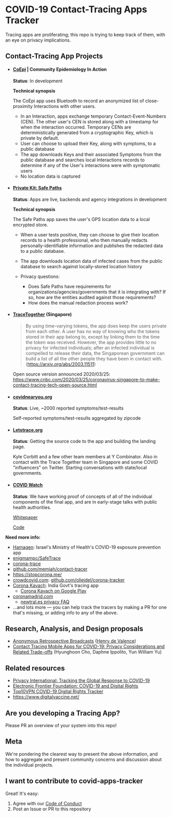 # COVID-19 Contact-Tracing Apps Tracker

Tracing apps are proliferating; this repo is trying to keep track of them, with an eye on privacy implications.

## Contact-Tracing App Projects

* #### [CoEpi](https://www.coepi.org) | Community Epidemiology In Action

	**Status**: In development

	**Technical synopsis**

	The CoEpi app uses Bluetooth to record an anonymized list of close-proximity Interactions with other users.

	* In an Interaction, apps exchange temporary Contact-Event-Numbers (CEN). The other user's CEN is stored along with a timestamp for when the interaction occurred. Temporary CENs are deterministically generated from a cryptographic Key, which is private by default.
	* User can choose to upload their Key, along with symptoms, to a public database
	* The app downloads Keys and their associated Symptoms from the public database and searches local Interactions records to determine if any of the User's interactions were with symptomatic users
	* No location data is captured

* #### [Private Kit: Safe Paths](http://safepaths.mit.edu/)

	**Status**: Apps are live, backends and agency integrations in development

	**Technical synopsis**

	The Safe Paths app saves the user's GPS location data to a local encrypted store.

	* When a user tests positive, they can choose to give their location records to a health professional, who then manually redacts personally-identifiable information and publishes the redacted data to a public database.
	* The app downloads location data of infected cases from the public database to search against locally-stored location history

	* Privacy questions:
		* Does Safe Paths have requirements for organizations/agencies/governments that it is integrating with? If so, how are the entities audited against those requirements?
		* How does the manual redaction process work?

* #### [TraceTogether](https://www.tracetogether.gov.sg/) (Singapore)

	> By using time-varying tokens, the app does keep
	the users private from each other. A user has no
	way of knowing who the tokens stored in their app
	belong to, except by linking them to the time the
	token was received. However, the app provides
	little to no privacy for infected individuals; after
	an infected individual is compelled to release their
	data, the Singaporean government can build a list
	of all the other people they have been in contact
	with.
	(https://arxiv.org/abs/2003.11511)

	Open source version announced 2020/03/25:
	https://www.cnbc.com/2020/03/25/coronavirus-singapore-to-make-contact-tracing-tech-open-source.html

* #### [covidnearyou.org](https://covidnearyou.org/)

	**Status**: Live, ~2000 reported symptoms/test-results

	Self-reported symptoms/test-results aggregated by zipcode

* #### [Letstrace.org](https://letstrace.org/)

	**Status**: Getting the source code to the app and building the landing page.

	Kyle Corbitt and a few other team members at Y Combinator. Also in contact with the Trace Together team in Singapore and some COVID "influencers" on Twitter. Starting conversations with state/local governments.

* #### [COVID Watch](https://covid-watch.org/)

	**Status**: We have working proof of concepts of all of the individual components of the final app, and are in early-stage talks with public health authorities.

	[Whitepaper](https://covid-watch.org/article)
	
	[Code](https://github.com/covid19risk)


**Need more info:**

* [Hamagen](https://github.com/MohGovIL/hamagen-react-native): Israel's Ministry of Health's COVID-19 exposure prevention app
* [enigmampc/SafeTrace](https://github.com/enigmampc/SafeTrace)
* [corona-trace](https://corona-trace.github.io/)
* [github.com/memiah/contact-tracer](https://github.com/memiah/contact-tracer)
* https://stopcorona.me/
* [crowdcovid.com](https://crowdcovid.com/): [github.com/olieidel/corona-tracker](https://github.com/olieidel/corona-tracker)
* [Corona Kavach](https://economictimes.indiatimes.com/tech/software/govt-likely-to-launch-covid-path-tracing-app/articleshow/74819186.cms): India Govt's tracing app
	* [Corona Kavach on Google Play](https://play.google.com/store/apps/details?id=com.cosafe.android)
* [coronamadrid.com](https://www.coronamadrid.com/)
	* [newtral.es privacy FAQ](https://www.newtral.es/nos-preguntais-por-el-uso-de-datos-de-la-aplicacion-coronamadrid-com/20200320/?amp&__twitter_impression=true)
* ...and lots more — you can help track the tracers by making a PR for one that's missing, or adding info to any of the above.

## Research, Analysis, and Design proposals

* [Anonymous Retrospective Broadcasts](https://gist.github.com/hdevalence/fefba3153b30e60537e84f7d2551b295) ([Henry de Valence](https://github.com/hdevalenc))
* [Contact Tracing Mobile Apps for COVID-19: Privacy Considerations and Related Trade-offs](https://arxiv.org/abs/2003.11511) (Hyunghoon Cho, Daphne Ippolito, Yun William Yu)

## Related resources

* [Privacy International: Tracking the Global Response to COVID-19](https://privacyinternational.org/examples/tracking-global-response-covid-19)
* [Electronic Frontier Foundation: COVID-19 and Digital Rights](https://www.eff.org/issues/covid-19)
* [Top10VPN COVID-19 Digital Rights Tracker](https://www.top10vpn.com/news/surveillance/covid-19-digital-rights-tracker/)
* https://www.digitalvaccine.net/

## Are you developing a Tracing App?

Please PR an overview of your system into this repo!

## Meta

We're pondering the clearest way to present the above information, and how to aggregate and present community concerns and discussion about the individual projects.

## I want to contribute to covid-apps-tracker

Great! It's easy:

1. Agree with our [Code of Conduct](./CODE_OF_CONDUCT.md)
2. Post an Issue or PR to this repository
